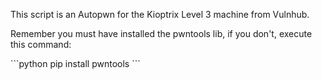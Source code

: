 <p>This script is an Autopwn for the Kioptrix Level 3 machine from Vulnhub.</p>
<p>Remember you must have installed the pwntools lib, if you don't, execute this command:</p>
```python
pip install pwntools
```
